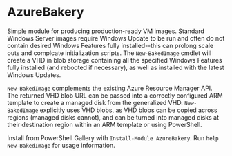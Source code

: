 # AzureBakery

Simple module for producing production-ready VM images.  Standard Windows Server images require Windows Update to be run and often do not contain desired Windows Features fully installed--this can prolong scale outs and complcate initialization scripts.  The `New-BakedImage` cmdlet will create a VHD in blob storage containing all the specified Windows Features fully installed (and rebooted if necessary), as well as installed with the latest Windows Updates.  

`New-BakedImage` complements the existing Azure Resource Manager API.  The returned VHD blob URL can be passed into a correctly configured ARM template to create a managed disk from the generalized VHD.  `New-BakedImage` explicitly uses VHD blobs, as VHD blobs can be copied across regions (managed disks cannot), and can be turned into managed disks at their destination region within an ARM template or using PowerShell.

Install from PowerShell Gallery with `Install-Module AzureBakery`.  Run `help New-BakedImage` for usage information.
